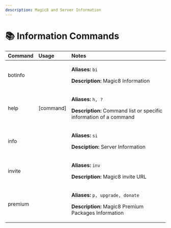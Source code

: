 ```yaml
---
description: Magic8 and Server Information
---
```


# 📚 Information Commands

<table>
  <thead>
    <tr>
      <th style="text-align:left">Command</th>
      <th style="text-align:left">Usage</th>
      <th style="text-align:left">Notes</th>
    </tr>
  </thead>
  <tbody>
    <tr>
      <td style="text-align:left">botinfo</td>
      <td style="text-align:left"></td>
      <td style="text-align:left">
        <p><b>Aliases:</b>  <code>bi</code>
        </p>
        <p><b>Description:</b> Magic8 Information</p>
      </td>
    </tr>
    <tr>
      <td style="text-align:left">help</td>
      <td style="text-align:left">[command]</td>
      <td style="text-align:left">
        <p><b>Aliases:</b>  <code>h, ?</code>
        </p>
        <p><b>Description:</b> Command list or specific information of a command</p>
      </td>
    </tr>
    <tr>
      <td style="text-align:left">info</td>
      <td style="text-align:left"></td>
      <td style="text-align:left">
        <p><b>Aliases:</b>  <code>si</code>
        </p>
        <p><b>Desciption:</b> Server Information</p>
      </td>
    </tr>
    <tr>
      <td style="text-align:left">invite</td>
      <td style="text-align:left"></td>
      <td style="text-align:left">
        <p><b>Aliases:</b>  <code>inv</code>
        </p>
        <p><b>Description:</b> Magic8 invite URL</p>
      </td>
    </tr>
    <tr>
      <td style="text-align:left">premium</td>
      <td style="text-align:left"></td>
      <td style="text-align:left">
        <p><b>Aliases:</b>  <code>p, upgrade, donate</code>
        </p>
        <p><b>Description:</b> Magic8 Premium Packages Information</p>
      </td>
    </tr>
  </tbody>
</table>

